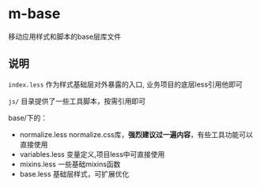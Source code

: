 # m-base

移动应用样式和脚本的base层库文件

## 说明

```index.less``` 作为样式基础层对外暴露的入口, 业务项目的底层less引用他即可

```js/``` 目录提供了一些工具脚本，按需引用即可

base/下的：   

- normalize.less normalize.css库，__强烈建议过一遍内容__，有些工具功能可以直接使用
- variables.less 变量定义,项目less中可直接使用
- mixins.less    一些基础mixins函数
- base.less      基础层样式，可扩展优化
